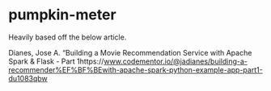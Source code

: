 # pumpkin-meter

Heavily based off the below article.

Dianes, Jose A. “Building a Movie Recommendation Service with Apache Spark & Flask - Part 1https://www.codementor.io/@jadianes/building-a-recommender%EF%BF%BEwith-apache-spark-python-example-app-part1-du1083qbw
